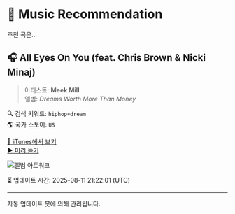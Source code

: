 
# 🎵 Music Recommendation

추천 곡은...

## 🎧 All Eyes On You (feat. Chris Brown & Nicki Minaj)  
> 아티스트: **Meek Mill**  
> 앨범: _Dreams Worth More Than Money_  

🔍 검색 키워드: `hiphop+dream`  
🌎 국가 스토어: `US`

[🔗 iTunes에서 보기](https://music.apple.com/us/album/all-eyes-on-you-feat-chris-brown-nicki-minaj/1011549230?i=1011549366&uo=4)  
[▶️ 미리 듣기](https://audio-ssl.itunes.apple.com/itunes-assets/AudioPreview211/v4/f6/fd/46/f6fd460a-ad60-5027-15e8-8728631287ca/mzaf_6418733695191134937.plus.aac.p.m4a)

![앨범 아트워크](https://is1-ssl.mzstatic.com/image/thumb/Music115/v4/a6/16/25/a6162590-4434-40bf-6390-6e3df46c7bbe/075679923578.jpg/100x100bb.jpg)

⏳ 업데이트 시간: 2025-08-11 21:22:01 (UTC)

---
자동 업데이트 봇에 의해 관리됩니다.
